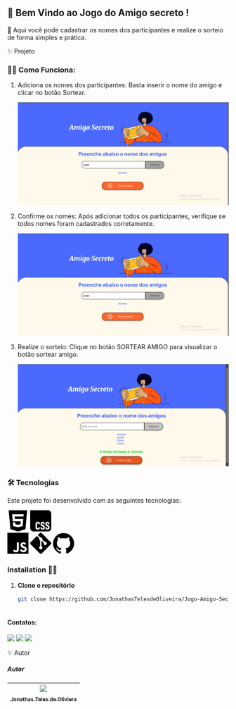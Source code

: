 ## 🚀   Bem Vindo ao Jogo do Amigo secreto ! 
🧠   Aqui você pode cadastrar os nomes dos participantes e realize o sorteio de forma simples e prática.

✨ Projeto

### 👨‍🚀   Como Funciona: 

1. Adiciona os nomes dos participantes:
    Basta inserir o nome do amigo e clicar no botão Sortear.

    ![Adicionar Amigos](<assets/Captura de tela 2025-08-13 021150 copy.png>)

2.  Confirme os nomes:
    Após adicionar todos os participantes, verifique se todos 
    nomes foram cadastrados corretamente.

    ![Lista de Amigos](<assets/Captura de tela 2025-08-13 021150 copy.png>)

3.  Realize o sorteio:
    Clique no botão SORTEAR AMIGO 
    para visualizar o botão sortear amigo.

    ![Sorteio](<assets/Captura de tela 2025-08-13 021449.png>)

### 🛠 Tecnologias
Este projeto foi desenvolvido com as seguintes tecnologias:

![HTML5](assets/html5.svg)
![CSS3](assets/css.svg)      
![JavaScript](assets/javascript.svg)
![Git](assets/git.svg)
![Github](assets/github.svg)


### Installation 👩‍💻

1. **Clone o repositório** 

   ```sh
   git clone https://github.com/JonathasTelesdeOliveira/Jogo-Amigo-Secreto-Curso-Alura-One.Oracle.Next.Education.git
  

#### Contatos:

<div>
    <a href="https://www.instagram.com/jhonatanteles0_0/" target="_blank"><img loading="lazy" src="https://img.shields.io/badge/-Instagram-%23E4405F?style=for-the-badge&logo=instagram&logoColor=white" target="_blank"></a>
    <a href = "jonathasteles777@gmail.com"><img loading="lazy" src="https://img.shields.io/badge/Gmail-D14836?style=for-the-badge&logo=gmail&logoColor=white" target="_blank"></a>
    <a href="https://www.linkedin.com/in/jhonatan-teles/" target="_blank"><img loading="lazy" src="https://img.shields.io/badge/-LinkedIn-%230077B5?style=for-the-badge&logo=linkedin&logoColor=white" target="_blank"></a>   
</div>

✨ Autor

##### Autor
| [<img loading="lazy" src="https://avatars.githubusercontent.com/u/45001556?v=4" width=115><br><sub>Jonathas Teles de Oliviera</sub>](https://github.com/JonathasTelesdeOliveira)|                          
| :---: |


